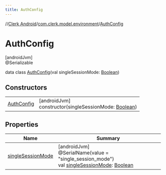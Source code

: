 ```yaml
---
title: AuthConfig
---
```

//[Clerk Android](../../../index.html)/[com.clerk.model.environment](../index.html)/[AuthConfig](index.html)



# AuthConfig



[androidJvm]\
@Serializable



data class [AuthConfig](index.html)(val singleSessionMode: [Boolean](https://kotlinlang.org/api/latest/jvm/stdlib/kotlin-stdlib/kotlin/-boolean/index.html))



## Constructors


| | |
|---|---|
| [AuthConfig](-auth-config.html) | [androidJvm]<br>constructor(singleSessionMode: [Boolean](https://kotlinlang.org/api/latest/jvm/stdlib/kotlin-stdlib/kotlin/-boolean/index.html)) |


## Properties


| Name | Summary |
|---|---|
| [singleSessionMode](single-session-mode.html) | [androidJvm]<br>@SerialName(value = &quot;single_session_mode&quot;)<br>val [singleSessionMode](single-session-mode.html): [Boolean](https://kotlinlang.org/api/latest/jvm/stdlib/kotlin-stdlib/kotlin/-boolean/index.html) |

